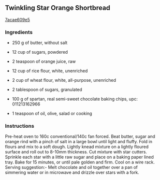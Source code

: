 ## Twinkling Star Orange Shortbread

[7acae609e5](http://www.food.com/recipe/twinkling-star-orange-shortbread-400666)

### Ingredients

 - 250 g of butter, without salt

 - 12 cup of sugars, powdered

 - 2 teaspoon of orange juice, raw

 - 12 cup of rice flour, white, unenriched

 - 2 cup of wheat flour, white, all-purpose, unenriched

 - 2 tablespoon of sugars, granulated

 - 100 g of spartan, real semi-sweet chocolate baking chips, upc: 011213162966

 - 1 teaspoon of oil, olive, salad or cooking

### Instructions

Pre-heat oven to 160c conventional/140c fan forced. Beat butter, sugar and orange rind with a pinch of salt in a large bowl until light and fluffy. Fold in flours and mix to a soft dough. Lightly knead mixture on a lightly floured surface and roll out to 8-10mm thickness. Cut mixture with star cutters. Sprinkle each star with a little raw sugar and place on a baking paper lined tray. Bake for 15 minutes, or until pale golden and firm. Cool on a wire rack. Serving suggestion:- Melt chocolate and oil together over a pan of simmering water or in microwave and drizzle over stars with a fork.